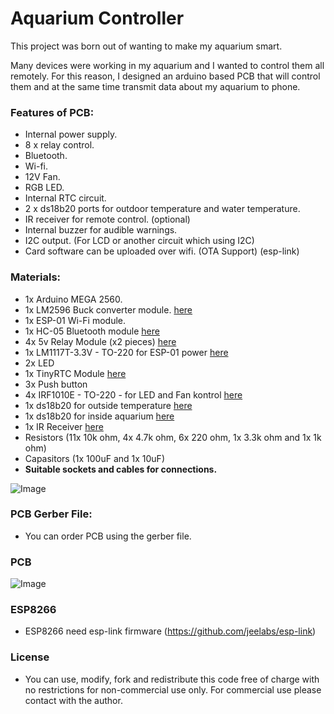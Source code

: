 # Aquarium Controller
 This project was born out of wanting to make my aquarium smart.

Many devices were working in my aquarium and I wanted to control them all remotely. For this reason, I designed an arduino based PCB that will control them and at the same time transmit data about my aquarium to phone.

### Features of PCB:
- Internal power supply.
- 8 x relay control.
- Bluetooth.
- Wi-fi.
- 12V Fan.
- RGB LED.
- Internal RTC circuit.
- 2 x ds18b20 ports for outdoor temperature and water temperature.
- IR receiver for remote control. (optional)
- Internal buzzer for audible warnings.
- I2C output. (For LCD or another circuit which using I2C)
- Card software can be uploaded over wifi. (OTA Support) (esp-link)



### Materials:
- 1x Arduino MEGA 2560.	
- 1x LM2596 Buck converter module. [here](https://www.amazon.com/Adjustable-Converter-1-5-35v-Efficiency-Regulator/dp/B07QKHR6PY/ref=sr_1_3?dchild=1&keywords=LM2596&qid=1612530712&sr=8-3)
- 1x ESP-01 Wi-Fi module.
- 1x HC-05 Bluetooth module [here](https://www.amazon.com/HiLetgo-Bluetooth-Transceiver-Integrated-Communication/dp/B07VL725T8/ref=sr_1_2?dchild=1&keywords=hc05&qid=1612538199&sr=8-2)
- 4x 5v Relay Module (x2 pieces) [here](https://www.amazon.com/JBtek-Channel-Module-Arduino-Raspberry/dp/B00KTEN3TM/ref=sr_1_3?dchild=1&keywords=4+channel+relay+module&qid=1612532646&sr=8-3)
- 1x LM1117T-3.3V - TO-220 for ESP-01 power [here](https://www.amazon.com/Bridgold-LM1117T-3-3V-Dropout-Positive-Regulator/dp/B08C7VSCC5/ref=sr_1_2?dchild=1&keywords=LM1117&qid=1612533033&sr=8-2)
- 2x LED
- 1x TinyRTC Module [here](https://www.amazon.com/Ximimark-DS1307-AT24C32-Module-Arduino/dp/B07TVMVDDP/ref=sr_1_3?crid=3DNAK0EK2HA4J&dchild=1&keywords=tinyrtc&qid=1612533151&sprefix=tinyrt%2Caps%2C284&sr=8-3)
- 3x Push button 
- 4x IRF1010E - TO-220 - for LED and Fan kontrol [here](https://www.amazon.com/Calvas-original-IRF1010E-IRF1010EPBF-channel/dp/B07W5TX5FM/ref=sr_1_1?dchild=1&keywords=%C4%B1rf1010e&qid=1612533351&sr=8-1)
- 1x ds18b20 for outside temperature [here](https://www.amazon.com/DS18B20-Temperature-Raspberry-Separate-Antistatic/dp/B07STT9H74/ref=sr_1_5?dchild=1&keywords=ds18b20&qid=1612533528&sr=8-5)
- 1x ds18b20 for inside aquarium [here](https://www.amazon.com/DS18B20-Temperature-Waterproof-Stainless-Raspberry/dp/B087JQ6MCP/ref=sr_1_4?dchild=1&keywords=ds18b20&qid=1612533584&sr=8-4)
- 1x IR Receiver [here](https://www.amazon.com/Gikfun-Infrared-Emission-Receiver-Arduino/dp/B06XYNDRGF/ref=sr_1_3?crid=38JTZSPJBZ5N&dchild=1&keywords=ir+receiver+sensor&qid=1612533640&sprefix=ir+receiver+se%2Caps%2C302&sr=8-3)
- Resistors (11x 10k ohm, 4x 4.7k ohm, 6x 220 ohm, 1x 3.3k ohm and 1x 1k ohm)
- Capasitors (1x 100uF and 1x 10uF)
- **Suitable sockets and cables for connections.**

![Image](https://github.com/AlierenSafi/AquariumController/blob/main/Gerber%20File/List.PNG?raw=true)

### PCB Gerber File:
- You can order PCB using the gerber file.

### **PCB**

![Image](https://github.com/AlierenSafi/AquariumController/blob/main/Gerber%20File/pcb.PNG?raw=true)

### ESP8266
- ESP8266 need esp-link firmware (https://github.com/jeelabs/esp-link)

### License
- You can use, modify, fork and redistribute this code free of charge with no restrictions for non-commercial use only. For commercial use please contact with the author.
